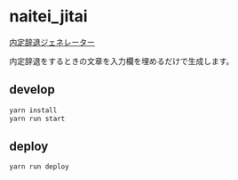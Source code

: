# naitei_jitai

[内定辞退ジェネレーター](https://diohabara.github.io/naitei_jitai/)

内定辞退をするときの文章を入力欄を埋めるだけで生成します。

## develop

```sh
yarn install
yarn run start
```

## deploy

```sh
yarn run deploy
```
